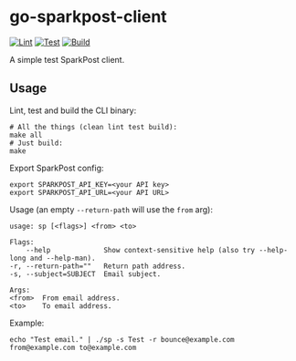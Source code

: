 # go-sparkpost-client

[![Lint](https://github.com/jasonfriedland/go-sparkpost-client/workflows/Lint/badge.svg)](https://github.com/jasonfriedland/go-sparkpost-client/actions/workflows/lint.yml)
[![Test](https://github.com/jasonfriedland/go-sparkpost-client/workflows/Test/badge.svg)](https://github.com/jasonfriedland/go-sparkpost-client/actions/workflows/test.yml)
[![Build](https://github.com/jasonfriedland/go-sparkpost-client/workflows/Build/badge.svg)](https://github.com/jasonfriedland/go-sparkpost-client/actions/workflows/build.yml)

A simple test SparkPost client.

## Usage

Lint, test and build the CLI binary:

    # All the things (clean lint test build):
    make all
    # Just build:
    make

Export SparkPost config:

    export SPARKPOST_API_KEY=<your API key>
    export SPARKPOST_API_URL=<your API URL>

Usage (an empty `--return-path` will use the `from` arg):

    usage: sp [<flags>] <from> <to>

    Flags:
        --help             Show context-sensitive help (also try --help-long and --help-man).
    -r, --return-path=""   Return path address.
    -s, --subject=SUBJECT  Email subject.

    Args:
    <from>  From email address.
    <to>    To email address.

Example:

    echo "Test email." | ./sp -s Test -r bounce@example.com from@example.com to@example.com
